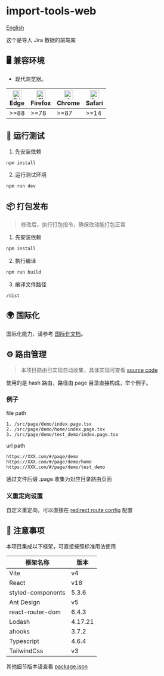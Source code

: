 # import-tools-web

[English](../../README.md)

这个是导入 Jira 数据的前端库


## 🖥 兼容环境

- 现代浏览器。

| [<img src="https://raw.githubusercontent.com/alrra/browser-logos/master/src/edge/edge_48x48.png" alt="Edge" width="24px" height="24px" />](http://godban.github.io/browsers-support-badges/)<br>Edge | [<img src="https://raw.githubusercontent.com/alrra/browser-logos/master/src/firefox/firefox_48x48.png" alt="Firefox" width="24px" height="24px" />](http://godban.github.io/browsers-support-badges/)<br>Firefox | [<img src="https://raw.githubusercontent.com/alrra/browser-logos/master/src/chrome/chrome_48x48.png" alt="Chrome" width="24px" height="24px" />](http://godban.github.io/browsers-support-badges/)<br>Chrome | [<img src="https://raw.githubusercontent.com/alrra/browser-logos/master/src/safari/safari_48x48.png" alt="Safari" width="24px" height="24px" />](http://godban.github.io/browsers-support-badges/)<br>Safari |
| --- | --- | --- | --- |
| >=88 | >=78 | >=87 | >=14 |


## 🚀 运行测试
1. 先安装依赖
```bash
npm install
```
2. 运行测试环境
```bash
npm run dev
```

## 📦 打包发布
> 修改后，执行打包指令，确保改动能打包正常
1. 先安装依赖
```bash
npm install
```
2. 执行编译
```bash
npm run build
```
3. 编译文件路径
```
/dist
```

## 🌍 国际化
国际化能力，请参考 [国际化文档]()。

## ⚙️ 路由管理
> 本项目路由已实现自动收集，具体实现可查看 [source code](./src//router/index.tsx)

使用的是 hash 路由，路径由 page 目录直接构成，举个例子。

### 例子
file path
```
1. /src/page/demo/index.page.tsx
2. /src/page/demo/home/index.page.tsx
3. /src/page/demo/test_demo/index.page.tsx
```
url path
```
https://XXX.com/#/page/demo
https://XXX.com/#/page/demo/home
https://XXX.com/#/page/demo/test_demo
```
通过文件后缀 .page 收集为对应目录路由页面

### 义重定向设置
自定义重定向，可以直接在 [redirect route config](./src//router/routes.ts) 配置

## 🔔 注意事项
本项目集成以下框架，可直接按照标准用法使用

| 框架名称 | 版本 |
| - | - |
| Vite | v4 |
| React | v18 |
| styled-components | 5.3.6 |
| Ant Design | v5 |
| react-router-dom | 6.4.3 |
| Lodash | 4.17.21 |
| ahooks | 3.7.2 |
| Typescript | 4.6.4 |
| TailwindCss | v3 |

其他细节版本请查看 [package.json](./package.json)
